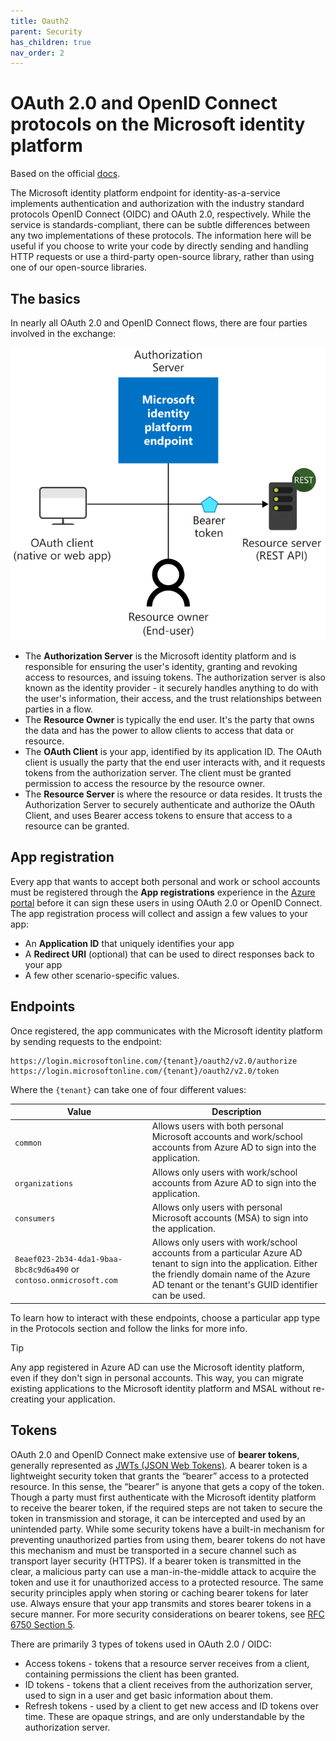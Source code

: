 ```yaml
---
title: Oauth2
parent: Security
has_children: true
nav_order: 2
---
```


# OAuth 2.0 and OpenID Connect protocols on the Microsoft identity platform
Based on the official [docs](https://docs.microsoft.com/en-us/azure/active-directory/develop/active-directory-v2-protocols).

The Microsoft identity platform endpoint for identity-as-a-service implements authentication and authorization with the industry standard protocols OpenID Connect (OIDC) and OAuth 2.0, respectively. While the service is standards-compliant, there can be subtle differences between any two implementations of these protocols. The information here will be useful if you choose to write your code by directly sending and handling HTTP requests or use a third-party open-source library, rather than using one of our open-source libraries.

## The basics

In nearly all OAuth 2.0 and OpenID Connect flows, there are four parties involved in the exchange:

![Diagram showing the OAuth 2.0 roles](../../assets/images/protocols-roles.svg)

* The **Authorization Server** is the Microsoft identity platform and is responsible for ensuring the user's identity, granting and revoking access to resources, and issuing tokens. The authorization server is also known as the identity provider - it securely handles anything to do with the user's information, their access, and the trust relationships between parties in a flow.
* The **Resource Owner** is typically the end user. It's the party that owns the data and has the power to allow clients to access that data or resource.
* The **OAuth Client** is your app, identified by its application ID. The OAuth client is usually the party that the end user interacts with, and it requests tokens from the authorization server. The client must be granted permission to access the resource by the resource owner.
* The **Resource Server** is where the resource or data resides. It trusts the Authorization Server to securely authenticate and authorize the OAuth Client, and uses Bearer access tokens to ensure that access to a resource can be granted.

## App registration

Every app that wants to accept both personal and work or school accounts must be registered through the **App registrations** experience in the [Azure portal](https://aka.ms/appregistrations) before it can sign these users in using OAuth 2.0 or OpenID Connect. The app registration process will collect and assign a few values to your app:

* An **Application ID** that uniquely identifies your app
* A **Redirect URI** (optional) that can be used to direct responses back to your app
* A few other scenario-specific values.


## Endpoints

Once registered, the app communicates with the Microsoft identity platform by sending requests to the endpoint:

```
https://login.microsoftonline.com/{tenant}/oauth2/v2.0/authorize
https://login.microsoftonline.com/{tenant}/oauth2/v2.0/token
```

Where the `{tenant}` can take one of four different values:

| Value | Description |
| --- | --- |
| `common` | Allows users with both personal Microsoft accounts and work/school accounts from Azure AD to sign into the application. |
| `organizations` | Allows only users with work/school accounts from Azure AD to sign into the application. |
| `consumers` | Allows only users with personal Microsoft accounts (MSA) to sign into the application. |
| `8eaef023-2b34-4da1-9baa-8bc8c9d6a490` or `contoso.onmicrosoft.com` | Allows only users with work/school accounts from a particular Azure AD tenant to sign into the application. Either the friendly domain name of the Azure AD tenant or the tenant's GUID identifier can be used. |

To learn how to interact with these endpoints, choose a particular app type in the Protocols section and follow the links for more info.

> [!TIP]
> Any app registered in Azure AD can use the Microsoft identity platform, even if they don't sign in personal accounts.  This way, you can migrate existing applications to the Microsoft identity platform and MSAL without re-creating your application.

## Tokens

OAuth 2.0 and OpenID Connect make extensive use of **bearer tokens**, generally represented as [JWTs (JSON Web Tokens)](https://tools.ietf.org/html/rfc7519). A bearer token is a lightweight security token that grants the “bearer” access to a protected resource. In this sense, the “bearer” is anyone that gets a copy of the token. Though a party must first authenticate with the Microsoft identity platform to receive the bearer token, if the required steps are not taken to secure the token in transmission and storage, it can be intercepted and used by an unintended party. While some security tokens have a built-in mechanism for preventing unauthorized parties from using them, bearer tokens do not have this mechanism and must be transported in a secure channel such as transport layer security (HTTPS). If a bearer token is transmitted in the clear, a malicious party can use a man-in-the-middle attack to acquire the token and use it for unauthorized access to a protected resource. The same security principles apply when storing or caching bearer tokens for later use. Always ensure that your app transmits and stores bearer tokens in a secure manner. For more security considerations on bearer tokens, see [RFC 6750 Section 5](https://tools.ietf.org/html/rfc6750).

There are primarily 3 types of tokens used in OAuth 2.0 / OIDC:

* Access tokens - tokens that a resource server receives from a client, containing permissions the client has been granted.  
* ID tokens - tokens that a client receives from the authorization server, used to sign in a user and get basic information about them.
* Refresh tokens - used by a client to get new access and ID tokens over time.  These are opaque strings, and are only understandable by the authorization server.


